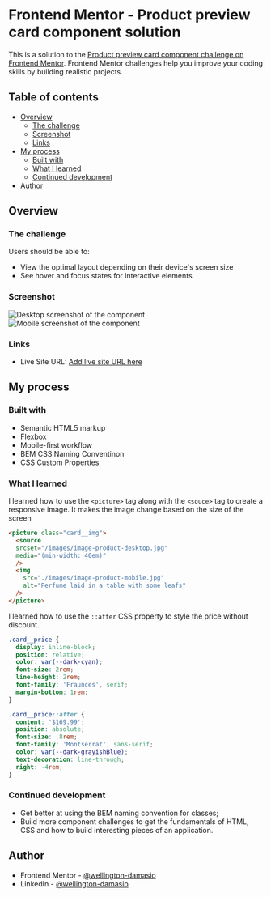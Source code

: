 # Frontend Mentor - Product preview card component solution

This is a solution to the [Product preview card component challenge on Frontend Mentor](https://www.frontendmentor.io/challenges/product-preview-card-component-GO7UmttRfa). Frontend Mentor challenges help you improve your coding skills by building realistic projects. 

## Table of contents

- [Overview](#overview)
  - [The challenge](#the-challenge)
  - [Screenshot](#screenshot)
  - [Links](#links)
- [My process](#my-process)
  - [Built with](#built-with)
  - [What I learned](#what-i-learned)
  - [Continued development](#continued-development)
- [Author](#author)

## Overview

### The challenge

Users should be able to:

- View the optimal layout depending on their device's screen size
- See hover and focus states for interactive elements

### Screenshot

![Desktop screenshot of the component](./images/desktop-screenshot.jpg?raw=true)
![Mobile screenshot of the component](./images/mobile-screenshot.jpg?raw=true)

### Links
- Live Site URL: [Add live site URL here](https://your-live-site-url.com)

## My process

### Built with

- Semantic HTML5 markup
- Flexbox
- Mobile-first workflow
- BEM CSS Naming Conventinon
- CSS Custom Properties


### What I learned

I learned how to use the `<picture>` tag along with the `<souce>` tag to create a responsive image. It makes the image change based on the size of the screen
```html
<picture class="card__img">
  <source 
  srcset="/images/image-product-desktop.jpg"
  media="(min-width: 40em)"
  />
  <img 
    src="./images/image-product-mobile.jpg"
    alt="Perfume laid in a table with some leafs"
  />  
</picture>
```

I learned how to use the `::after` CSS property to style the price without discount.
```css
.card__price {
  display: inline-block;
  position: relative;
  color: var(--dark-cyan);
  font-size: 2rem;
  line-height: 2rem;
  font-family: 'Fraunces', serif;
  margin-bottom: 1rem;
}

.card__price::after {
  content: '$169.99';
  position: absolute;
  font-size: .8rem;
  font-family: 'Montserrat', sans-serif;
  color: var(--dark-grayishBlue);
  text-decoration: line-through;
  right: -4rem;
}
```


### Continued development
- Get better at using the BEM naming convention for classes;
- Build more component challenges to get the fundamentals of HTML, CSS and how to build interesting pieces of an application.

## Author

- Frontend Mentor - [@wellington-damasio](https://www.frontendmentor.io/profile/wellington-damasio)
- LinkedIn - [@wellington-damasio](www.linkedin.com/in/wellington-damásio-992682224)
